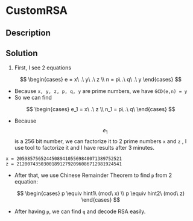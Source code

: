 # CustomRSA

## Description







## Solution

1. First, I see 2 equations

$$
\begin{cases}
e = x\ .\ y\ .\ z \\
n = p\ .\ q\ .\ y
\end{cases}
$$

* Because `x, y, z, p, q, y` are prime numbers, we have `GCD(e,n) = y`&#x20;
* So we can find&#x20;

$$
\begin{cases}
e_1 = x\  .\ z \\
n_1 = p\ .\ q\ 
\end{cases}
$$

* Because  $$e_1$$  is a 256 bit number, we can factorize it to 2 prime numbers `x` and `z` , I use tool to factorize it and I have results after 3 minutes.

```
x = 205985756524450894105569840071389752521
z = 212007435030018912792096086712981924541
```

* After that, we use Chinese Remainder Theorem to find `p`  from 2 equation:

$$
\begin{cases}
p \equiv hint1\ (mod\ x) \\
p \equiv hint2\ (mod\ z)
\end{cases}
$$

* After having `p`, we can find `q` and decode RSA easily.
